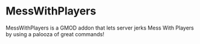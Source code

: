# MessWithPlayers
MessWithPlayers is a GMOD addon that lets server jerks Mess With Players by using a palooza of great commands!
